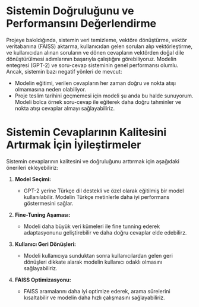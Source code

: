 # Sistemin Doğruluğunu ve Performansını Değerlendirme

Projeye bakıldığında, sistemin veri temizleme, vektöre dönüştürme, vektör veritabanına (FAISS) aktarma, kullanıcıdan gelen soruları alıp vektörleştirme, ve kullanıcıdan alınan soruların ve dönen cevapların vektörden doğal dile dönüştürülmesi adımlarının başarıyla çalıştığını görebiliyoruz. Modelin entegresi (GPT-2) ve soru-cevap sisteminin genel performansı olumlu. Ancak, sistemin bazı negatif yönleri de mevcut:

- Modelin eğitimi, verilen cevapların her zaman doğru ve nokta atışı olmamasına neden olabiliyor.
- Proje teslim tarihini geçmemesi için modeli şu anda bu halde sunuyorum. Modeli bolca örnek soru-cevap ile eğiterek daha doğru tahminler ve nokta atışı cevaplar almayı sağlayabiliriz.

# Sistemin Cevaplarının Kalitesini Artırmak İçin İyileştirmeler

Sistemin cevaplarının kalitesini ve doğruluğunu arttırmak için aşağıdaki önerileri ekleyebiliriz:

1. **Model Seçimi:**
   - GPT-2 yerine Türkçe dil destekli ve özel olarak eğitilmiş bir model kullanılabilir. Modelin Türkçe metinlerle daha iyi performans göstermesini sağlar.

2. **Fine-Tuning Aşaması:**
   - Modeli daha büyük veri kümeleri ile fine tunning ederek adaptasyonunu geliştirebilir ve daha doğru cevaplar elde edebilirz.

3. **Kullanıcı Geri Dönüşleri:**
   - Modeli kullanıcıya sunduktan sonra kullanıcılardan gelen geri dönüşleri dikkate alarak modelin kullanıcı odaklı olmasını sağlayabiliriz.

4. **FAISS Optimizasyonu:**
   - FAISS aramalarını daha iyi optimize ederek, arama sürelerini kısaltabilir ve modelin daha hızlı çalışmasını sağlayabiliriz.
